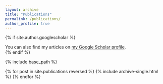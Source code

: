 ```yaml
---
layout: archive
title: "Publications"
permalink: /publications/
author_profile: true
---
```


{% if site.author.googlescholar %}
  <div class="wordwrap">You can also find my articles on <a href="{{https://scholar.google.com/citations?user=tvC045EAAAAJ&hl}}">my Google Scholar profile</a>.</div>
{% endif %}

{% include base_path %}

{% for post in site.publications reversed %}
  {% include archive-single.html %}
{% endfor %}
